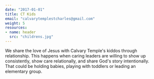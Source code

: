 ```yaml
---
date: "2017-01-01"
title: CT Kids
email: "calvarytemplestcharles@gmail.com"
weight: 5
resources:
- name: header
  src: "childrens.jpg"
---
```


We share the love of Jesus with Calvary Temple's kiddos through relationship. This happens when caring leaders are willing to show up consistently, show care relationally, and share God's story intentionally. That could be holding babies, playing with toddlers or leading an elementary group. 

